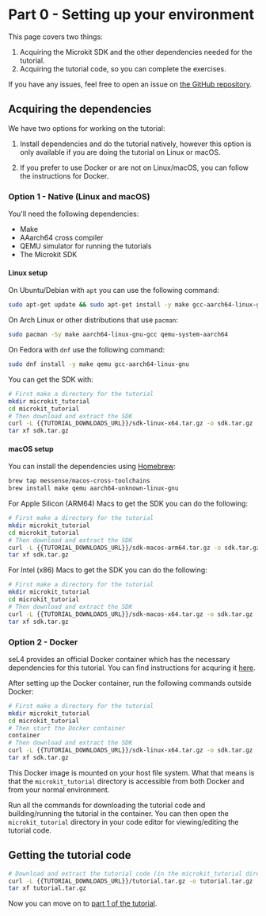# Part 0 - Setting up your environment

<!-- This page outlines how to set up your environment for completing the workshop and how to test that you've done so correctly. The workshop exercises are setup to run on a simulator as well as a limited number of hardware platforms. All the exercises can be completed on both simulator and the supported hardware. If you would like to complete the workshop on hardware, see [this page](hardware.md). -->

This page covers two things:
1. Acquiring the Microkit SDK and the other dependencies needed for the tutorial.
2. Acquiring the tutorial code, so you can complete the exercises.

If you have any issues, feel free to open an issue on [the GitHub repository](https://github.com/au-ts/microkit_tutorial).

## Acquiring the dependencies
We have two options for working on the tutorial:

1. Install dependencies and do the tutorial natively, however this option is only available if you are doing the tutorial on Linux or macOS.
<!-- 2. If you are on NixOS or prefer a Nix shell, you can follow the instructions for Nix. Note that this option is only recommended if you already know what Nix is. -->
2. If you prefer to use Docker or are not on Linux/macOS, you can follow the instructions for Docker.

### Option 1 - Native (Linux and macOS)

You'll need the following dependencies:
* Make
* AAarch64 cross compiler
* QEMU simulator for running the tutorials
* The Microkit SDK

#### Linux setup

On Ubuntu/Debian with `apt` you can use the following command:

```sh
sudo apt-get update && sudo apt-get install -y make gcc-aarch64-linux-gnu qemu-system-arm
```

On Arch Linux or other distributions that use `pacman`:
```sh
sudo pacman -Sy make aarch64-linux-gnu-gcc qemu-system-aarch64
```

On Fedora with `dnf` use the following command:
```sh
sudo dnf install -y make qemu gcc-aarch64-linux-gnu
```

You can get the SDK with:
```sh
# First make a directory for the tutorial
mkdir microkit_tutorial
cd microkit_tutorial
# Then download and extract the SDK
curl -L {{TUTORIAL_DOWNLOADS_URL}}/sdk-linux-x64.tar.gz -o sdk.tar.gz
tar xf sdk.tar.gz
```

#### macOS setup

You can install the dependencies using [Homebrew](https://brew.sh/):

```sh
brew tap messense/macos-cross-toolchains
brew install make qemu aarch64-unknown-linux-gnu
```

For Apple Silicon (ARM64) Macs to get the SDK you can do the following:
```sh
# First make a directory for the tutorial
mkdir microkit_tutorial
cd microkit_tutorial
# Then download and extract the SDK
curl -L {{TUTORIAL_DOWNLOADS_URL}}/sdk-macos-arm64.tar.gz -o sdk.tar.gz
tar xf sdk.tar.gz
```

For Intel (x86) Macs to get the SDK you can do the following:
```sh
# First make a directory for the tutorial
mkdir microkit_tutorial
cd microkit_tutorial
# Then download and extract the SDK
curl -L {{TUTORIAL_DOWNLOADS_URL}}/sdk-macos-x64.tar.gz -o sdk.tar.gz
tar xf sdk.tar.gz
```
<!-- 
### Option 2 - Nix

With this line, you can get all the dependencies in a Nix shell:
```sh

``` -->

### Option 2 - Docker

seL4 provides an official Docker container which has the necessary dependencies for this tutorial.
You can find instructions for acquring it [here](https://docs.sel4.systems/projects/dockerfiles/).

After setting up the Docker container, run the following commands outside Docker:
```sh
# First make a directory for the tutorial
mkdir microkit_tutorial
cd microkit_tutorial
# Then start the Docker container
container
# Then download and extract the SDK
curl -L {{TUTORIAL_DOWNLOADS_URL}}/sdk-linux-x64.tar.gz -o sdk.tar.gz
tar xf sdk.tar.gz
```

This Docker image is mounted on your host file system. What that means is that the `microkit_tutorial` directory is
accessible from both Docker and from your normal environment.

Run all the commands for downloading the tutorial code and building/running the tutorial in the container. You can
then open the `microkit_tutorial` directory in your code editor for viewing/editing the tutorial code.

<!--
## Hardware

I expect the majority of people to be doing the workshop via a simulator. However, everyone is welcome to bring their own machine to do the workshop on. If you have done so, I have instructions for the following boards:
- Raspberry Pi Model 3B+
- Raspberry Pi Model 4
-->

## Getting the tutorial code

```sh
# Download and extract the tutorial code (in the microkit_tutorial directory)
curl -L {{TUTORIAL_DOWNLOADS_URL}}/tutorial.tar.gz -o tutorial.tar.gz
tar xf tutorial.tar.gz
```

Now you can move on to [part 1 of the tutorial](./part1.md).

<!-- 
After setting up everything, you should attempt to run a simple "hello world" system to make sure that your environment is working correctly. Note that if you're using the Docker container, you'll want to do the following steps inside the container.

Build the "hello world" image:
```sh
# Inside the "microkit_tutorial" directory
mkdir hello_world_build
make -C sdk/board/qemu_arm_virt_hyp/example/hello/ BUILD_DIR=$(pwd)/hello_world_build SEL4CP_SDK=$(pwd)/sdk SEL4CP_BOARD=qemu_arm_virt_hyp SEL4CP_CONFIG=debug
```

Run the built image:
```sh
qemu-system-aarch64 -machine virt,virtualization=on -cpu cortex-a53 -serial mon:stdio -device loader,file=hello_world_build/loader.img,addr=0x70000000,cpu-num=0 -m size=1G -nographic
```

After running the hello world example, you should see the following output:
```
LDR|INFO: altloader for seL4 starting
LDR|INFO: Flags:                0x0000000000000000
LDR|INFO: Kernel:      entry:   0xffffff8040000000
LDR|INFO: Root server: physmem: 0x000000004024d000 -- 0x0000000040254000
LDR|INFO:              virtmem: 0x000000008a000000 -- 0x000000008a007000
LDR|INFO:              entry  : 0x000000008a000000
LDR|INFO: region: 0x00000000   addr: 0x0000000040000000   size: 0x0000000000249000   offset: 0x0000000000000000   type: 0x0000000000000001
LDR|INFO: region: 0x00000001   addr: 0x000000004024d000   size: 0x00000000000060d0   offset: 0x0000000000249000   type: 0x0000000000000001
LDR|INFO: region: 0x00000002   addr: 0x0000000040249000   size: 0x0000000000000960   offset: 0x000000000024f0d0   type: 0x0000000000000001
LDR|INFO: region: 0x00000003   addr: 0x000000004024a000   size: 0x0000000000000318   offset: 0x000000000024fa30   type: 0x0000000000000001
LDR|INFO: region: 0x00000004   addr: 0x000000004024b000   size: 0x0000000000001020   offset: 0x000000000024fd48   type: 0x0000000000000001
LDR|INFO: copying region 0x00000000
LDR|INFO: copying region 0x00000001
LDR|INFO: copying region 0x00000002
LDR|INFO: copying region 0x00000003
LDR|INFO: copying region 0x00000004
LDR|INFO: Setting all interrupts to Group 1
LDR|INFO: GICv2 ITLinesNumber: 0x00000000
LDR|INFO: CurrentEL=EL1
LDR|INFO: enabling MMU
LDR|INFO: jumping to kernel
Bootstrapping kernel
Warning: Could not infer GIC interrupt target ID, assuming 0.
reserved virt address space regions: 3
  [ffffff8040000000..ffffff8040249000]
  [ffffff8040249000..ffffff804024d000]
  [ffffff804024d000..ffffff8040254000]
available phys memory regions: 1
  [40000000..80000000]
Booting all finished, dropped to user space
MON|INFO: Microkit Bootstrap
MON|INFO: bootinfo untyped list matches expected list
MON|INFO: Number of bootstrap invocations: 0x00000009
MON|INFO: Number of system invocations:    0x00000022
MON|INFO: completed bootstrap invocations
MON|INFO: completed system invocations
hello, world
```

To exit QEMU, press `CTRL + a` then `x`.

If you manage to get the final "hello, world", you have set up your machine correctly and can move on to the exercises, once they're released. That's all you need to know for now, the details of building and running a system will be explained in the workshop.
 -->